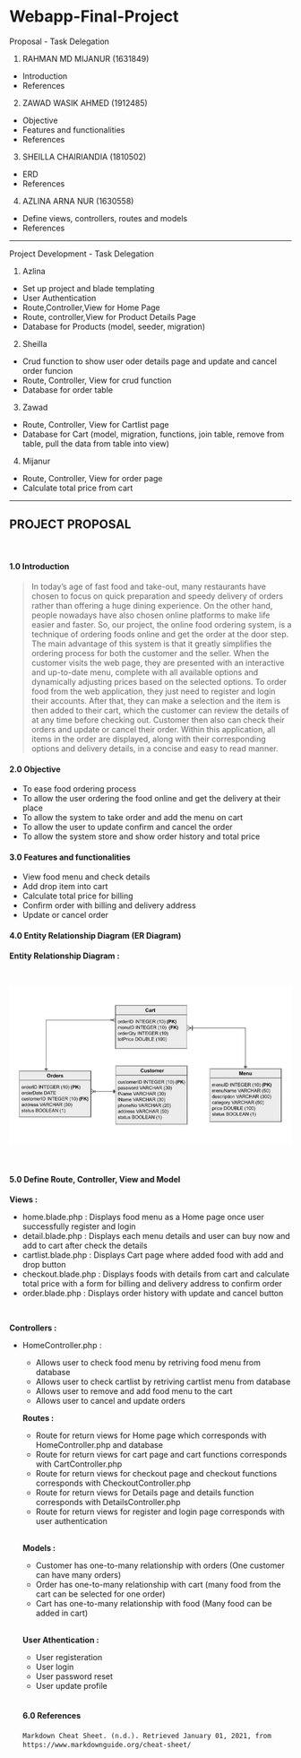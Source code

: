 # Webapp-Final-Project

Proposal - Task Delegation

1. RAHMAN MD MIJANUR (1631849)

- Introduction
- References

2. ZAWAD WASIK AHMED (1912485)

- Objective
- Features and functionalities
- References

3. SHEILLA CHAIRIANDIA (1810502)

- ERD
- References

4. AZLINA ARNA NUR (1630558)

- Define views, controllers, routes and models 
- References

---

Project Development - Task Delegation

1. Azlina
- Set up project and blade templating
- User Authentication
- Route,Controller,View for Home Page 
- Route, controller,View for Product Details Page
- Database for Products (model, seeder, migration)

2. Sheilla
- Crud function to show user oder details page and update and cancel order funcion
- Route, Controller, View for crud function
- Database for order table

3. Zawad
- Route, Controller, View for Cartlist page
- Database for Cart (model, migration, functions, join table, remove from table, pull the data from table into view)

4. Mijanur
- Route, Controller, View for order page
- Calculate total price from cart

---


## PROJECT PROPOSAL

<br> 

#### 1.0 Introduction

>  In today’s age of fast food and take-out, many restaurants have chosen to focus on quick preparation and speedy delivery of orders rather than offering a huge dining experience. On the other hand, people nowadays have also chosen online platforms to make life easier and faster. So, our project, the online food ordering system, is a technique of ordering foods online and get the order at the door step. The main advantage of this system is that it greatly simplifies the ordering process for both the customer and the seller. When the customer visits the web page, they are presented with an interactive and up-to-date menu, complete with all available options and dynamically adjusting prices based on the selected options. To order food from the web application, they just need to register and login their accounts. After that, they can make a selection and the item is then added to their cart, which the customer can review the details of at any time before checking out. Customer then also can check their orders and update or cancel their order. Within this application, all items in the order are displayed, along with their corresponding options and delivery details, in a concise and easy to read manner.

#### 2.0 Objective
 
   <ul>
   <li>To ease food ordering process</li>
   <li>To allow the user ordering the food online and get the delivery at their place</li>
   <li>To allow the system to take order and add the menu on cart</li>
   <li>To allow the user to update confirm and cancel the order</li>
   <li>To allow the system store and show order history and total price</li>
   </ul>

#### 3.0 Features and functionalities

   <ul>
   <li>View food menu and check details</li>
   <li>Add drop item into cart</li>
   <li>Calculate total price for billing</li>
   <li>Confirm order with billing and delivery address</li>
   <li>Update or cancel order</li>
   </ul>
 
#### 4.0 Entity Relationship Diagram (ER Diagram)
 **Entity Relationship Diagram :**

<br>

![Entity Relationship Diagram](/Resources/ERD.jpeg)

<br> 

#### 5.0 Define Route, Controller, View and Model

**Views :**

   <ul>
   <li>home.blade.php : Displays food menu as a Home page once user successfully register and login</li>
   <li>detail.blade.php : Displays each menu details and user can buy now and add to cart after check the details</li>
   <li>cartlist.blade.php : Displays Cart page where added food with add and drop button</li>
   <li>checkout.blade.php : Displays foods with details from cart and calculate total price with a form for billing and delivery address to confirm order</li>
   <li>order.blade.php : Displays order history with update and cancel button</li>
   </ul>
   
<br>

**Controllers :**

   <ul>
   <li> HomeController.php :</li>
   <ul>
   <li> Allows user to check food menu by retriving food menu from database</li>
   <li> Allows user to check cartlist by retriving cartlist menu from database</li>
   <li> Allows user to remove and add food menu to the cart</li>
   <li> Allows user to cancel and update orders</li>
   </ul>
   

**Routes :**

   <ul>
   <li>Route for return views for Home page which corresponds with HomeController.php and database</li>
   <li>Route for return views for cart page and cart functions corresponds with CartController.php</li>
   <li>Route for return views for checkout page and checkout functions corresponds with CheckoutController.php</li>
   <li>Route for return views for Details page and details function corresponds with DetailsController.php
   </li>
   <li>Route for return views for register and login page corresponds with user authentication</li>
   </ul>
   
 <br>
 
**Models :**

   <ul>
   <li> Customer has one-to-many relationship with orders (One customer can have many orders)</li>
   <li> Order has one-to-many relationship with cart (many food from the cart can be selected for one order)
   </li>
   <li> Cart has one-to-many relationship with food (Many food can be added in cart)
   </ul>

<br> 

**User Athentication :**

   <ul>
   <li> User registeration
   <li> User login
   <li> User password reset
   <li> User update profile
   </ul>
 
 <br>

#### 6.0 References

    Markdown Cheat Sheet. (n.d.). Retrieved January 01, 2021, from https://www.markdownguide.org/cheat-sheet/

